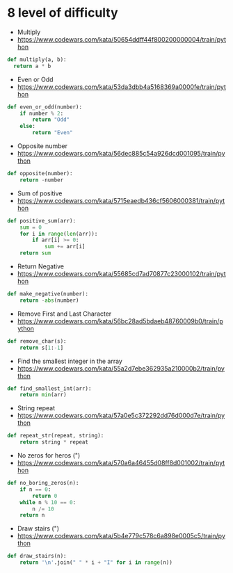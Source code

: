 # 8 level of difficulty


* Multiply
* https://www.codewars.com/kata/50654ddff44f800200000004/train/python

```python
def multiply(a, b):
  return a * b
```


* Even or Odd
* https://www.codewars.com/kata/53da3dbb4a5168369a0000fe/train/python

```python
def even_or_odd(number):
    if number % 2:
        return "Odd"
    else:
        return "Even"
```


* Opposite number
* https://www.codewars.com/kata/56dec885c54a926dcd001095/train/python

```python
def opposite(number):
    return -number
```


* Sum of positive
* https://www.codewars.com/kata/5715eaedb436cf5606000381/train/python

```python
def positive_sum(arr):
    sum = 0
    for i in range(len(arr)):
        if arr[i] >= 0:
            sum += arr[i]
    return sum
```


* Return Negative
* https://www.codewars.com/kata/55685cd7ad70877c23000102/train/python

```python
def make_negative(number):
    return -abs(number)
```


* Remove First and Last Character
* https://www.codewars.com/kata/56bc28ad5bdaeb48760009b0/train/python

```python
def remove_char(s):
    return s[1:-1]
```


* Find the smallest integer in the array
* https://www.codewars.com/kata/55a2d7ebe362935a210000b2/train/python

```python
def find_smallest_int(arr):
    return min(arr)
```


* String repeat
* https://www.codewars.com/kata/57a0e5c372292dd76d000d7e/train/python

```python
def repeat_str(repeat, string):
    return string * repeat
```


* No zeros for heros (")
* https://www.codewars.com/kata/570a6a46455d08ff8d001002/train/python

```python
def no_boring_zeros(n):
    if n == 0:
        return 0
    while n % 10 == 0:
        n /= 10
    return n
```


* Draw stairs (")
* https://www.codewars.com/kata/5b4e779c578c6a898e0005c5/train/python

```python
def draw_stairs(n):
    return '\n'.join(" " * i + "I" for i in range(n))
```
